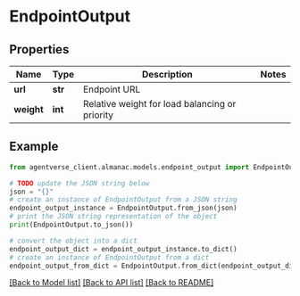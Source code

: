 # EndpointOutput


## Properties

Name | Type | Description | Notes
------------ | ------------- | ------------- | -------------
**url** | **str** | Endpoint URL | 
**weight** | **int** | Relative weight for load balancing or priority | 

## Example

```python
from agentverse_client.almanac.models.endpoint_output import EndpointOutput

# TODO update the JSON string below
json = "{}"
# create an instance of EndpointOutput from a JSON string
endpoint_output_instance = EndpointOutput.from_json(json)
# print the JSON string representation of the object
print(EndpointOutput.to_json())

# convert the object into a dict
endpoint_output_dict = endpoint_output_instance.to_dict()
# create an instance of EndpointOutput from a dict
endpoint_output_from_dict = EndpointOutput.from_dict(endpoint_output_dict)
```
[[Back to Model list]](../README.md#documentation-for-models) [[Back to API list]](../README.md#documentation-for-api-endpoints) [[Back to README]](../README.md)


